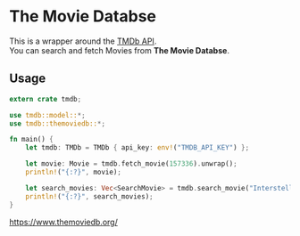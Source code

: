 # The Movie Databse

This is a wrapper around the [TMDb API](https://developers.themoviedb.org/3).  
You can search and fetch Movies from **The Movie Databse**.

## Usage

```rust
extern crate tmdb;

use tmdb::model::*;
use tmdb::themoviedb::*;

fn main() {
    let tmdb: TMDb = TMDb { api_key: env!("TMDB_API_KEY") };

    let movie: Movie = tmdb.fetch_movie(157336).unwrap();
    println!("{:?}", movie);

    let search_movies: Vec<SearchMovie> = tmdb.search_movie("Interstellar");
    println!("{:?}", search_movies);
}
```

https://www.themoviedb.org/